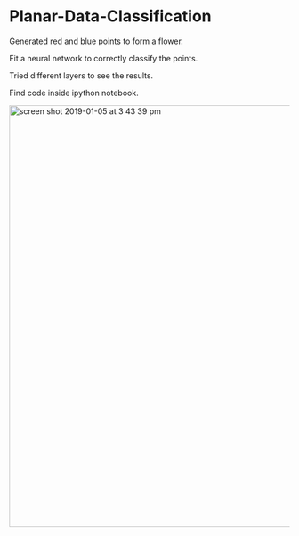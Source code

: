 # Planar-Data-Classification
Generated red and blue points to form a flower.

Fit a neural network to correctly classify the points.

Tried different layers to see the results.

Find code inside ipython notebook.

<img width="758" alt="screen shot 2019-01-05 at 3 43 39 pm" src="https://user-images.githubusercontent.com/30121302/50723253-38f91c00-1101-11e9-84d1-32147bad42a6.png">

